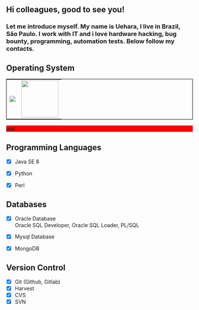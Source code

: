 
## Hi colleagues, good to see you! 

### Let me introduce myself. My name is Uehara, I live in Brazil, São Paulo. I work with IT and i love hardware hacking, bug bounty, programming, automation tests. Below follow my contacts. <br>


## Operating System

<table style="border: 1px solid black">
<tr>
  <td>
    <img src="https://img.shields.io/badge/Windows-0078D6?style=for-the-badge&logo=windows&logoColor=white">
  </td>
  <td>
     <img width=100px src="https://img.shields.io/badge/Linux-FCC624?style=for-the-badge&logo=linux&logoColor=black"> 
  </td>
</tr>

</table>

<div style="background:red">
asd

</div>



## Programming Languages

- [x] Java SE 8
- [x] Python
- [x] Perl




## Databases

- [x] Oracle Database <br>
  Oracle SQL Developer, Oracle SQL Loader, PL/SQL

- [x] Mysql Database
- [x] MongoDB


## Version Control

- [x] Git (Github, Gitlab)
- [x] Harvest
- [x] CVS
- [x] SVN
